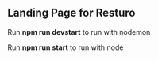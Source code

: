 ## Landing Page for Resturo

Run **npm run devstart** to run with nodemon

Run **npm run start** to run with node